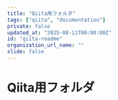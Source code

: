 ```yaml
---
title: "Qiita用フォルダ"
tags: ["qiita", "documentation"]
private: false
updated_at: "2025-08-11T00:00:00Z"
id: "qiita-readme"
organization_url_name: ""
slide: false
---
```


# Qiita用フォルダ
